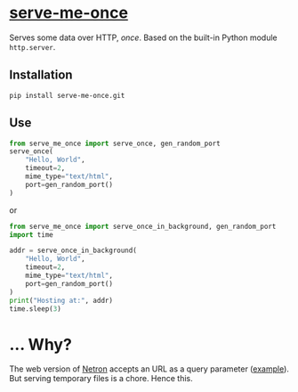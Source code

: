 # [serve-me-once](https://pypi.org/project/fix-my-functions/)

Serves some data over HTTP, _once_.
Based on the built-in Python module `http.server`.


## Installation

	pip install serve-me-once.git

## Use

```python
from serve_me_once import serve_once, gen_random_port
serve_once(
	"Hello, World",
	timeout=2,
	mime_type="text/html",
	port=gen_random_port()
)
```

or

```python
from serve_me_once import serve_once_in_background, gen_random_port
import time

addr = serve_once_in_background(
	"Hello, World",
	timeout=2,
	mime_type="text/html",
	port=gen_random_port()
)
print("Hosting at:", addr)
time.sleep(3)
```


# ... Why?

The web version of [Netron](https://github.com/lutzroeder/netron) accepts an URL as a query parameter ([example](https://netron.app/?url=https://media.githubusercontent.com/media/onnx/models/master/vision/classification/squeezenet/model/squeezenet1.0-3.onnx)).
But serving temporary files is a chore.
Hence this.
